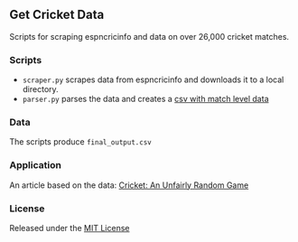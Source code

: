 ## Get Cricket Data

Scripts for scraping espncricinfo and data on over 26,000 cricket matches.

### Scripts

* `scraper.py` scrapes data from espncricinfo and downloads it to a local directory.
* `parser.py` parses the data and creates a [csv with match level data](data/final_output.csv)

### Data

The scripts produce `final_output.csv`

### Application

An article based on the data: [Cricket: An Unfairly Random Game](http://gbytes.gsood.com/2011/05/07/cricket-an-unfairly-random-game/)

### License

Released under the [MIT License](License.md)

